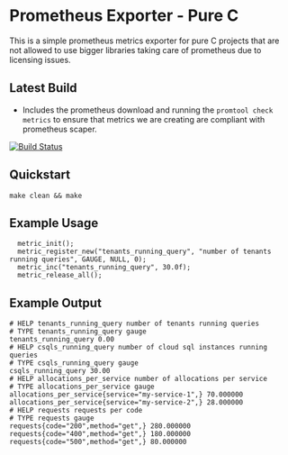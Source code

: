 # Prometheus Exporter - Pure C 

This is a simple prometheus metrics exporter for pure C projects that are not allowed to use bigger
libraries taking care of prometheus due to licensing issues.

## Latest Build

 * Includes the prometheus download and running the `promtool check metrics` to ensure that metrics we are creating are compliant with prometheus scaper.

[![Build Status](https://travis-ci.com/mixaal/prometheus-exporter-pure-C.svg?branch=master)](https://travis-ci.com/mixaal/prometheus-exporter-pure-C)



## Quickstart

```
make clean && make
```

## Example Usage

```
  metric_init();
  metric_register_new("tenants_running_query", "number of tenants running queries", GAUGE, NULL, 0);
  metric_inc("tenants_running_query", 30.0f);
  metric_release_all();
```
## Example Output

```
# HELP tenants_running_query number of tenants running queries
# TYPE tenants_running_query gauge
tenants_running_query 0.00
# HELP csqls_running_query number of cloud sql instances running queries
# TYPE csqls_running_query gauge
csqls_running_query 30.00
# HELP allocations_per_service number of allocations per service
# TYPE allocations_per_service gauge
allocations_per_service{service="my-service-1",} 70.000000
allocations_per_service{service="my-service-2",} 28.000000
# HELP requests requests per code
# TYPE requests gauge
requests{code="200",method="get",} 280.000000
requests{code="400",method="get",} 180.000000
requests{code="500",method="get",} 80.000000
```


